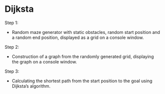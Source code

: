 # Dijksta

Step 1:
- Random maze generator with static obstacles, random start position and a random end position, displayed as a grid on a console window.

Step 2:
- Construction of a graph from the randomly generated grid, displaying the graph on a console window.

Step 3:
- Calculating the shortest path from the start position to the goal using Dijksta’s algorithm. 
